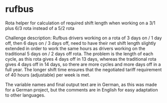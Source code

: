 # rufbus
Rota helper for calculation of required shift length when working on a 3/1 plus 6/3 rota instead of a 5/2 rota

Challenge description: Rufbus drivers working on a rota of 3 days on / 1 day off, then 6 days on / 3 days off, need to have their net shift length slightly extended in order to work the same hours as drivers working on the traditional 5 days on / 2 days off rota. The problem is the length of each cycle, as this rota gives 4 days off in 13 days, whereas the traditional rota gives 4 days off in 14 days, so there are more cycles and more days off in a full year. The longer shift time ensures that the negotiated tariff requirement of 40 hours (adjustable) per week is met.

The variable names and final output text are in German, as this was made for a German project, but the comments are in English for easy adaptation to other languages.

